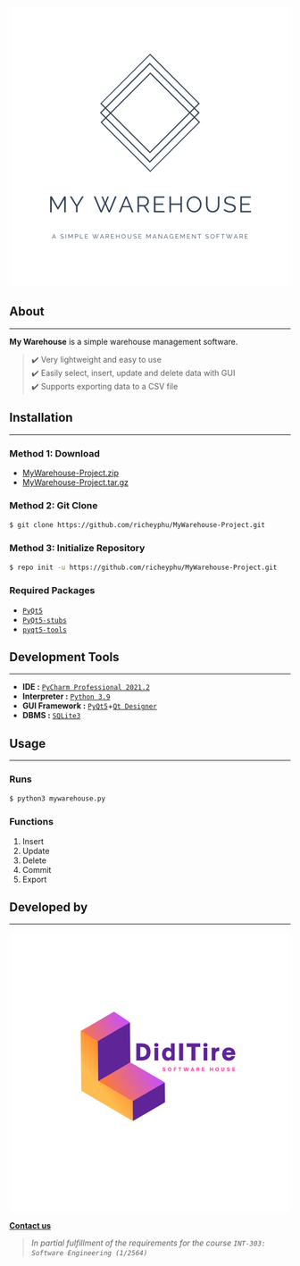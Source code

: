 <div align="center">
<img src="img/MyWarehouse-2.png" alt="My Warehouse Logo" class="res-img">
</div>

## About
---
**My Warehouse** is a simple warehouse management software.  
> ✔️ Very lightweight and easy to use  
> ✔️ Easily select, insert, update and delete data with GUI  
> ✔️ Supports exporting data to a CSV file  


## Installation
---
### Method 1: Download
- [MyWarehouse-Project.zip](https://github.com/richeyphu/MyWarehouse-Project/zipball/main)
- [MyWarehouse-Project.tar.gz](https://github.com/richeyphu/MyWarehouse-Project/tarball/main)

### Method 2: Git Clone
```bash 
$ git clone https://github.com/richeyphu/MyWarehouse-Project.git
```

### Method 3: Initialize Repository
```bash
$ repo init -u https://github.com/richeyphu/MyWarehouse-Project.git
```

### Required Packages
- [`PyQt5`](https://pypi.org/project/PyQt5/)
- [`PyQt5-stubs`](https://pypi.org/project/PyQt5-stubs/)
- [`pyqt5-tools`](https://pypi.org/project/pyqt5-tools/)


## Development Tools
---
- **IDE :** [`PyCharm Professional 2021.2`](https://www.jetbrains.com/pycharm/)
- **Interpreter :** [`Python 3.9`](https://www.python.org/downloads/release/python-390/)
- **GUI Framework :** [`PyQt5`](https://pypi.org/project/PyQt5/)+[`Qt Designer`](https://build-system.fman.io/qt-designer-download)
- **DBMS :** [`SQLite3`](https://www.sqlite.org/)


## Usage
---
### Runs
```bash
$ python3 mywarehouse.py
```
### Functions
1. Insert
2. Update
3. Delete
4. Commit
5. Export


## Developed by
---
<div align="center">
<img src="img/DidITire-1.png" alt="DidITire Logo" class="res-img">
</div>


[**Contact us**](mailto:support@diditire.house)  <!-- just a placeholder :3 -->


>*In partial fulfillment of the requirements for the course `INT-303: Software Engineering (1/2564)`*  


<!-- CSS starts here -->
<style>
  .res-img {
    max-width: 100%;
    height: auto;
  }
</style>
<!-- CSS ends here -->


<!----------- Template
You can use the [editor on GitHub](https://github.com/richeyphu/MyWarehouse-Project/edit/main/docs/index.md) to maintain and preview the content for your website in Markdown files.

Whenever you commit to this repository, GitHub Pages will run [Jekyll](https://jekyllrb.com/) to rebuild the pages in your site, from the content in your Markdown files.

### Markdown

Markdown is a lightweight and easy-to-use syntax for styling your writing. It includes conventions for

```markdown
Syntax highlighted code block

# Header 1
## Header 2
### Header 3

- Bulleted
- List

1. Numbered
2. List

**Bold** and _Italic_ and `Code` text

[Link](url) and ![Image](src)
```

For more details see [GitHub Flavored Markdown](https://guides.github.com/features/mastering-markdown/).

### Jekyll Themes

Your Pages site will use the layout and styles from the Jekyll theme you have selected in your [repository settings](https://github.com/richeyphu/MyWarehouse-Project/settings/pages). The name of this theme is saved in the Jekyll `_config.yml` configuration file.

### Support or Contact

Having trouble with Pages? Check out our [documentation](https://docs.github.com/categories/github-pages-basics/) or [contact support](https://support.github.com/contact) and we’ll help you sort it out.
------------>

